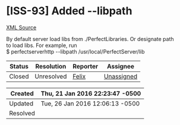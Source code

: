 # [ISS-93] Added --libpath

[XML Source](../xml/ISS-93.xml)
<p><p>By default server load libs from ./PerfectLibraries. Or designate path<br/>
to load libs. For example, run<br/>
$ perfectserverhttp --libpath /usr/local/PerfectServer/lib</p></p>





Status|Resolution|Reporter|Assignee
------|----------|--------|--------
Closed|Unresolved|[Felix](SimpleFelix)|[Unassigned]($-1)





Created|Thu, 21 Jan 2016 22:23:47 -0500
-------|--------------
Updated|Tue, 26 Jan 2016 12:06:13 -0500
Resolved|




